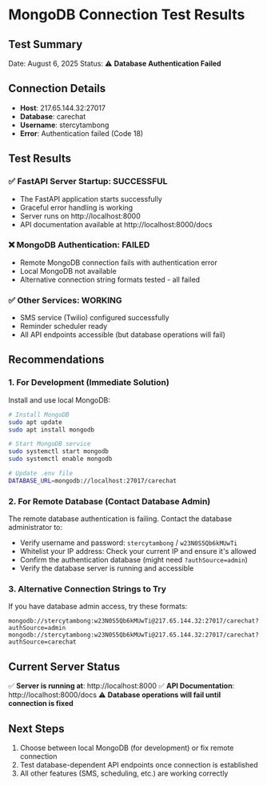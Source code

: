 # MongoDB Connection Test Results

## Test Summary
Date: August 6, 2025
Status: ⚠️ **Database Authentication Failed**

## Connection Details
- **Host**: 217.65.144.32:27017
- **Database**: carechat
- **Username**: stercytambong
- **Error**: Authentication failed (Code 18)

## Test Results

### ✅ **FastAPI Server Startup**: SUCCESSFUL
- The FastAPI application starts successfully
- Graceful error handling is working
- Server runs on http://localhost:8000
- API documentation available at http://localhost:8000/docs

### ❌ **MongoDB Authentication**: FAILED
- Remote MongoDB connection fails with authentication error
- Local MongoDB not available
- Alternative connection string formats tested - all failed

### ✅ **Other Services**: WORKING
- SMS service (Twilio) configured successfully
- Reminder scheduler ready
- All API endpoints accessible (but database operations will fail)

## Recommendations

### 1. **For Development** (Immediate Solution)
Install and use local MongoDB:
```bash
# Install MongoDB
sudo apt update
sudo apt install mongodb

# Start MongoDB service
sudo systemctl start mongodb
sudo systemctl enable mongodb

# Update .env file
DATABASE_URL=mongodb://localhost:27017/carechat
```

### 2. **For Remote Database** (Contact Database Admin)
The remote database authentication is failing. Contact the database administrator to:
- Verify username and password: `stercytambong` / `w23N0S5Qb6kMUwTi`
- Whitelist your IP address: Check your current IP and ensure it's allowed
- Confirm the authentication database (might need `?authSource=admin`)
- Verify the database server is running and accessible

### 3. **Alternative Connection Strings to Try**
If you have database admin access, try these formats:
```
mongodb://stercytambong:w23N0S5Qb6kMUwTi@217.65.144.32:27017/carechat?authSource=admin
mongodb://stercytambong:w23N0S5Qb6kMUwTi@217.65.144.32:27017/carechat?authSource=carechat
```

## Current Server Status
✅ **Server is running at**: http://localhost:8000
✅ **API Documentation**: http://localhost:8000/docs
⚠️ **Database operations will fail until connection is fixed**

## Next Steps
1. Choose between local MongoDB (for development) or fix remote connection
2. Test database-dependent API endpoints once connection is established
3. All other features (SMS, scheduling, etc.) are working correctly
